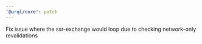 ```yaml
---
'@urql/core': patch
---
```


Fix issue where the ssr-exchange would loop due to checking network-only revalidations
